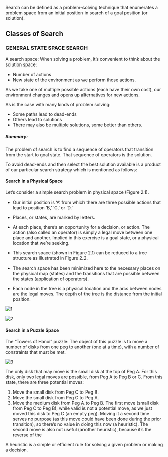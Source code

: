 Search can be defined as a problem-solving technique that enumerates a problem space from an initial position in search
of a goal position (or solution). 

## Classes of Search

### GENERAL STATE SPACE SEARCH

A search space:  When solving a problem, it’s convenient to think about the solution space:
-	Number of actions 
-	New state of the environment as we perform those actions. 

As we take one of multiple possible actions (each have their own cost), our environment changes and opens up alternatives for new actions. 

As is the case with many kinds of problem solving:
-	Some  paths lead to dead-ends 
-	Others lead to solutions
-	There may also be multiple solutions, some better than others. 
##### Summary: 
The problem of search is to find a sequence of operators that transition from the start to goal state. 
That sequence of operators is the solution.

To avoid dead-ends and then select the best solution available is a product of our particular search strategy which is mentioned as follows:

#### Search in a Physical Space

Let’s consider a simple search problem in physical space (Figure 2.1). 

- Our initial position is ‘A’ from which there are three possible actions that lead to position ‘B,’ ‘C,’ or ‘D.’ 

- Places, or states, are marked by letters.

- At each place, there’s an opportunity for a decision, or action. The action (also called an operator) is simply a legal move between one place and another. Implied in this exercise is a goal state, or a physical location that we’re seeking.

- This search space (shown in Figure 2.1) can be reduced to a tree structure as illustrated in Figure 2.2. 

- The search space has been minimized here to the necessary places on the physical map (states) and the transitions
that are possible between the states (application of operators). 

- Each node in the tree is a physical location and the arcs between nodes are the legal moves. The depth of the tree is the distance from the initial position.


![1](https://user-images.githubusercontent.com/1982225/27413682-89681788-571a-11e7-8dbe-d7a3e7d1faa1.png)


![2](https://user-images.githubusercontent.com/1982225/27403190-2e069672-56e7-11e7-8f0b-b09934e59da6.png)



#### Search in a Puzzle Space

The “Towers of Hanoi” puzzle: 
The object of this puzzle is to move a number of disks from one peg to another (one at a time), with a number of constraints
that must be met. 

![3](https://user-images.githubusercontent.com/1982225/27381273-cfeb0268-569f-11e7-964f-f41ca6eb554c.png)


The only disk that may
move is the small disk at the top of Peg A. For this disk, only two legal moves
are possible, from Peg A to Peg B or C. From this state, there are three
potential moves:
1. Move the small disk from Peg C to Peg B.
2. Move the small disk from Peg C to Peg A.
3. Move the medium disk from Peg A to Peg B.
The first move (small disk from Peg C to Peg B), while valid is not a potential
move, as we just moved this disk to Peg C (an empty peg). Moving it a second
time serves no purpose (as this move could have been done during the prior
transition), so there’s no value in doing this now (a heuristic). The second
move is also not useful (another heuristic), because it’s the reverse of the

A heuristic is a simple or efficient rule for solving a given problem or
making a decision.
